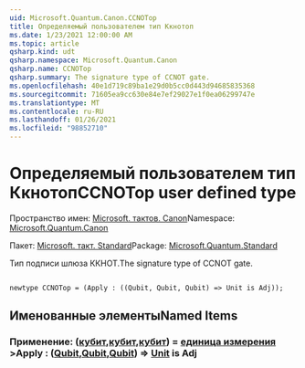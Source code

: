 ```yaml
---
uid: Microsoft.Quantum.Canon.CCNOTop
title: Определяемый пользователем тип Ккнотоп
ms.date: 1/23/2021 12:00:00 AM
ms.topic: article
qsharp.kind: udt
qsharp.namespace: Microsoft.Quantum.Canon
qsharp.name: CCNOTop
qsharp.summary: The signature type of CCNOT gate.
ms.openlocfilehash: 40e1d719c89ba1e29d0b5cc0d443d94685835368
ms.sourcegitcommit: 71605ea9cc630e84e7ef29027e1f0ea06299747e
ms.translationtype: MT
ms.contentlocale: ru-RU
ms.lasthandoff: 01/26/2021
ms.locfileid: "98852710"
---
```

# <a name="ccnotop-user-defined-type"></a><span data-ttu-id="a54e3-102">Определяемый пользователем тип Ккнотоп</span><span class="sxs-lookup"><span data-stu-id="a54e3-102">CCNOTop user defined type</span></span>

<span data-ttu-id="a54e3-103">Пространство имен: [Microsoft. тактов. Canon](xref:Microsoft.Quantum.Canon)</span><span class="sxs-lookup"><span data-stu-id="a54e3-103">Namespace: [Microsoft.Quantum.Canon](xref:Microsoft.Quantum.Canon)</span></span>

<span data-ttu-id="a54e3-104">Пакет: [Microsoft. такт. Standard](https://nuget.org/packages/Microsoft.Quantum.Standard)</span><span class="sxs-lookup"><span data-stu-id="a54e3-104">Package: [Microsoft.Quantum.Standard](https://nuget.org/packages/Microsoft.Quantum.Standard)</span></span>


<span data-ttu-id="a54e3-105">Тип подписи шлюза ККНОТ.</span><span class="sxs-lookup"><span data-stu-id="a54e3-105">The signature type of CCNOT gate.</span></span>

```qsharp

newtype CCNOTop = (Apply : ((Qubit, Qubit, Qubit) => Unit is Adj));
```



## <a name="named-items"></a><span data-ttu-id="a54e3-106">Именованные элементы</span><span class="sxs-lookup"><span data-stu-id="a54e3-106">Named Items</span></span>

### <a name="apply--qubitqubitqubit--unit--is-adj"></a><span data-ttu-id="a54e3-107">Применение: ([кубит](xref:microsoft.quantum.lang-ref.qubit),[кубит](xref:microsoft.quantum.lang-ref.qubit),[кубит](xref:microsoft.quantum.lang-ref.qubit)) = [единица измерения](xref:microsoft.quantum.lang-ref.unit) ></span><span class="sxs-lookup"><span data-stu-id="a54e3-107">Apply : ([Qubit](xref:microsoft.quantum.lang-ref.qubit),[Qubit](xref:microsoft.quantum.lang-ref.qubit),[Qubit](xref:microsoft.quantum.lang-ref.qubit)) => [Unit](xref:microsoft.quantum.lang-ref.unit)  is Adj</span></span>

